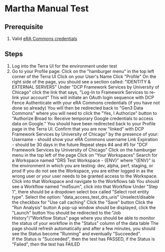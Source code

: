 Martha Manual Test
=========

## Prerequisite
1. Valid [eRA Commons credentials](https://public.era.nih.gov/commons/public/login.do?TARGET=https%3A%2F%2Fpublic.era.nih.gov%2Fcommons%2FcommonsInit.do)

## Steps
1. Log into the Terra UI for the environment under test
2. Go to your Profile page:
Click on the "hamburger menu" in the top left corner of the Terra UI
Click on your User's Name
Click "Profile"
On the right side of the page, you should see a section called: "IDENTITY & EXTERNAL SERVERS"
Under "DCP Framework Services by University of Chicago" click the link that says, "Log-In to Framework Services to re-link your account"
This will initiate an OAuth login sequence with DCP Fence
Authenticate with your eRA Commons credentials (if you have not done so already)
You will then be redirected back to "Gen3 Data Commons" where you will need to click the "Yes, I Authorize" button to "Authorize Broad to: Receive temporary Google credentials to access data on Google."
You should have been redirected back to your Profile page in the Terra UI.  Confirm that you are now "linked" with DCP Framework Services by University of Chicago" by the presence of your:
Username - should show your eRA Commons username
Link Expiration - should be 30 days in the future
Repeat steps #4 and #5 for "DCF Framework Services by University of Chicago"
Click on the hamburger menu in the top left of the page
Click on "Your Workspaces"
Search for a Workspace named "DRS Test Workspace - {ENV}" where "{ENV}" is the environment in which you are testing: dev, alpha, perf, staging, or prod
If you do not see the Workspace, you are either logged in as the wrong user or your user needs to be granted access to the Workspace. 
Click into that Workspace and navigate to the Workflows tab
You should see a Workflow named "md5sum", click into that Workflow
Under "Step 1", there should be a dropdown select box called "Select root entity type". 
Select the option: "data_access_test_drs_uris"
Unselect/disable the checkbox for "Use call caching"
Click the "Save" button
Click the "Run Analysis" button
A pop-up window should be displayed, click the "Launch" button
You should be redirected to the "Job History"/"Workflow Status" page where you should be able to monitor the status of your workflow in the "Status" column of the data table
The page should refresh automatically and after a few minutes, you should see the Status become "Running" and eventually "Succeeded".  
If the Status is "Succeeded", then the test has PASSED, if the Status is "Failed", then the test has FAILED
